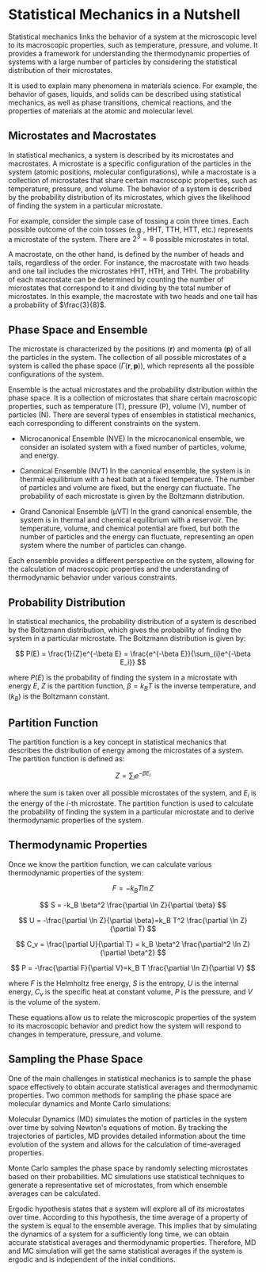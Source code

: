 # Statistical Mechanics in a Nutshell
Statistical mechanics links the behavior of a system at the microscopic level to its macroscopic properties, such as temperature, pressure, and volume. It provides a framework for understanding the thermodynamic properties of systems with a large number of particles by considering the statistical distribution of their microstates.

It is used to explain many phenomena in materials science. For example, the behavior of gases, liquids, and solids can be described using statistical mechanics, as well as phase transitions, chemical reactions, and the properties of materials at the atomic and molecular level.

## Microstates and Macrostates

In statistical mechanics, a system is described by its microstates and macrostates. A microstate is a specific configuration of the particles in the system (atomic positions, molecular configurations), while a macrostate is a collection of microstates that share certain macroscopic properties, such as temperature, pressure, and volume. The behavior of a system is described by the probability distribution of its microstates, which gives the likelihood of finding the system in a particular microstate.

For example, consider the simple case of tossing a coin three times. Each possible outcome of the coin tosses (e.g., HHT, TTH, HTT, etc.) represents a microstate of the system. There are $2^3 = 8$ possible microstates in total.

A macrostate, on the other hand, is defined by the number of heads and tails, regardless of the order. For instance, the macrostate with two heads and one tail includes the microstates HHT, HTH, and THH. The probability of each macrostate can be determined by counting the number of microstates that correspond to it and dividing by the total number of microstates. In this example, the macrostate with two heads and one tail has a probability of $\frac{3}{8}$.

## Phase Space and Ensemble
The microstate is characterized by the positions ($\mathbf{r}$) and momenta ($\mathbf{p}$) of all the particles in the system. The collection of all possible microstates of a system is called the phase space ($\Gamma(\mathbf{r},\mathbf{p})$), which represents all the possible configurations of the system.

Ensemble is the actual microstates and the probability distribution within the phase space. It is a collection of microstates that share certain macroscopic properties, such as temperature (T), pressure (P), volume (V), number of particles (N). There are several types of ensembles in statistical mechanics, each corresponding to different constraints on the system.

- Microcanonical Ensemble (NVE)
In the microcanonical ensemble, we consider an isolated system with a fixed number of particles, volume, and energy. 

- Canonical Ensemble (NVT)
In the canonical ensemble, the system is in thermal equilibrium with a heat bath at a fixed temperature. The number of particles and volume are fixed, but the energy can fluctuate. The probability of each microstate is given by the Boltzmann distribution.

- Grand Canonical Ensemble (μVT)
In the grand canonical ensemble, the system is in thermal and chemical equilibrium with a reservoir. The temperature, volume, and chemical potential are fixed, but both the number of particles and the energy can fluctuate, representing an open system where the number of particles can change.

Each ensemble provides a different perspective on the system, allowing for the calculation of macroscopic properties and the understanding of thermodynamic behavior under various constraints.

## Probability Distribution
In statistical mechanics, the probability distribution of a system is described by the Boltzmann distribution, which gives the probability of finding the system in a particular microstate. The Boltzmann distribution is given by:

$$
P(E) = \frac{1}{Z}e^{-\beta E} = \frac{e^{-\beta E}}{\sum_{i}e^{-\beta E_i}}
$$

where $P(E)$ is the probability of finding the system in a microstate with energy $E$, $Z$ is the partition function, $\beta = k_B T$ is the inverse temperature, and ($k_B$) is the Boltzmann constant.


## Partition Function
The partition function is a key concept in statistical mechanics that describes the distribution of energy among the microstates of a system. The partition function is defined as:

$$
Z = \sum_{i}e^{-\beta E_i}
$$

where the sum is taken over all possible microstates of the system, and $E_i$ is the energy of the $i$-th microstate. The partition function is used to calculate the probability of finding the system in a particular microstate and to derive thermodynamic properties of the system.

## Thermodynamic Properties

Once we know the partition function, we can calculate various thermodynamic properties of the system:

$$
F = -k_B T \ln Z
$$

$$
S = -k_B \beta^2 \frac{\partial \ln Z}{\partial \beta}
$$

$$
U = -\frac{\partial \ln Z}{\partial \beta}=k_B T^2 \frac{\partial \ln Z}{\partial T}
$$

$$
C_v = \frac{\partial U}{\partial T} = k_B \beta^2 \frac{\partial^2 \ln Z}{\partial \beta^2}
$$

$$
P = -\frac{\partial F}{\partial V}=k_B T \frac{\partial \ln Z}{\partial V}  
$$

where $F$ is the Helmholtz free energy, $S$ is the entropy, $U$ is the internal energy, $C_v$ is the specific heat at constant volume, $P$ is the pressure, and $V$ is the volume of the system.

These equations allow us to relate the microscopic properties of the system to its macroscopic behavior and predict how the system will respond to changes in temperature, pressure, and volume.

## Sampling the Phase Space

One of the main challenges in statistical mechanics is to sample the phase space effectively to obtain accurate statistical averages and thermodynamic properties. Two common methods for sampling the phase space are molecular dynamics and Monte Carlo simulations:

Molecular Dynamics (MD) simulates the motion of particles in the system over time by solving Newton's equations of motion. By tracking the trajectories of particles, MD provides detailed information about the time evolution of the system and allows for the calculation of time-averaged properties.

Monte Carlo samples the phase space by randomly selecting microstates based on their probabilities. MC simulations use statistical techniques to generate a representative set of microstates, from which ensemble averages can be calculated.

Ergodic hypothesis states that a system will explore all of its microstates over time. According to this hypothesis, the time average of a property of the system is equal to the ensemble average. This implies that by simulating the dynamics of a system for a sufficiently long time, we can obtain accurate statistical averages and thermodynamic properties. Therefore, MD and MC simulation will get the same statistical averages if the system is ergodic and is independent of the initial conditions.